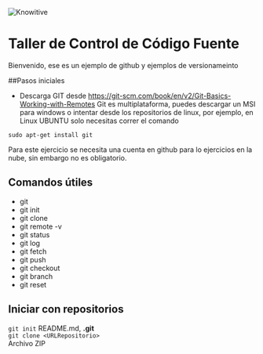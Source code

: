 ![Knowitive](https://bltimages-cdn1.global.ssl.fastly.net/uploads/event/banner/143305/large_IT-is-amaizing-Boletia-Cover__1_.jpg)

# Taller de Control de Código Fuente
Bienvenido, ese es un ejemplo de github y ejemplos de  versionameinto

##Pasos iniciales
* Descarga GIT desde https://git-scm.com/book/en/v2/Git-Basics-Working-with-Remotes
Git es multiplataforma, puedes descargar un MSI para windows o intentar desde los repositorios de linux, por ejemplo, en Linux UBUNTU solo necesitas correr el comando 

`sudo apt-get install git`

Para este ejercicio se necesita una cuenta en github para lo ejercicios en la nube, sin embargo no es obligatorio.


## Comandos útiles 
* git
* git init
* git clone 
* git remote -v 
* git status
* git log
* git fetch 
* git push
* git checkout
* git branch 
* git reset 

## Iniciar con repositorios

                                                                                
`git init`                                                      README.md, **.git <br>**
`git clone <URLRepositorio>` <br>
Archivo ZIP <br>






